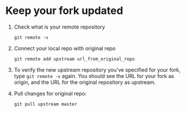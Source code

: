 # Keep your fork updated

1.  Check what is your remote repository

        git remote -v

2.  Connect your local repo with original repo

        git remote add upstream url_from_original_repo

3.  To verify the new upstream repository you've specified for your fork, type `git remote -v` again. You should see the URL for your fork as origin, and the URL for the original repository as upstream.

4.  Pull changes for original repo:

        git pull upstream master
